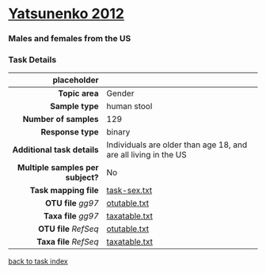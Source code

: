 # [Yatsunenko 2012]( ../docs/yatsunenko.html )
### Males and females from the US

### Task Details
| placeholder               |                                                             |
| ------------------------: |-----------------------------------------------------------|
| **Topic area**                | Gender                                                |
| **Sample type**               | human stool                                         |
| **Number of samples**         | 129                                         |
| **Response type**             | binary                                           |
| **Additional task details**              | Individuals are older than age 18, and are all living in the US                                  |
| **Multiple samples per subject?**     | No |
| **Task mapping file**         | [task-sex.txt](../datasets/yatsunenko/task-sex.txt)                                 |
| **OTU file** *gg97*           | [otutable.txt](.https://s3.us-east-2.amazonaws.com/knights-lab/public/MLRepo/yatsunenko2012.gg.otutable.txt)                             |
| **Taxa file** *gg97*          | [taxatable.txt](../datasets/yatsunenko/gg/taxatable.txt)                          |
| **OTU file** *RefSeq*         | [otutable.txt](../datasets/yatsunenko/refseq/otutable.txt)                    |
| **Taxa file** *RefSeq*        | [taxatable.txt](../datasets/yatsunenko/refseq/taxatable.txt)                  |


[back to task index](../README.md)